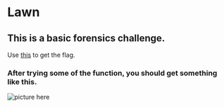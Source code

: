 # Lawn
## This is a basic forensics challenge.
Use [this](https://29a.ch/photo-forensics/#pca) to get the flag.
### After trying some of the function, you should get something like this.<br>
![picture here]()